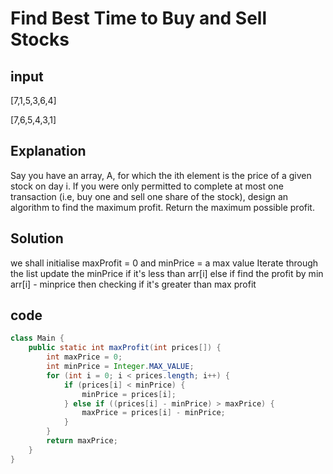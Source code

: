 # Find Best Time to Buy and Sell Stocks

## input
[7,1,5,3,6,4]

[7,6,5,4,3,1]

## Explanation
Say you have an array, A, for which the ith element is the price of a given stock on day i.
If you were only permitted to complete at most one transaction (i.e, buy one and sell one share of the stock), design an algorithm to find the maximum profit.
Return the maximum possible profit.

## Solution
we shall initialise maxProfit = 0 and minPrice = a max value
Iterate through the list update the minPrice if it's less than arr[i]
else if find the profit by min arr[i] - minprice then checking if it's greater than max profit

## code
```java
class Main {
    public static int maxProfit(int prices[]) {
        int maxPrice = 0;
        int minPrice = Integer.MAX_VALUE;
        for (int i = 0; i < prices.length; i++) {
            if (prices[i] < minPrice) {
                minPrice = prices[i];
            } else if ((prices[i] - minPrice) > maxPrice) {
                maxPrice = prices[i] - minPrice;
            }
        }
        return maxPrice;
    }
}
```